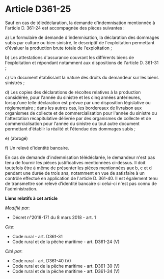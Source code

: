 # Article D361-25

Sauf en cas de télédéclaration, la demande d'indemnisation mentionnée à l'article D. 361-24 est accompagnée des pièces
suivantes :

a) Le formulaire de demande d'indemnisation, la déclaration des dommages subis par culture ou bien sinistré, le descriptif de
l'exploitation permettant d'évaluer la production brute totale de l'exploitation ;

b) Les attestations d'assurance couvrant les différents biens de l'exploitation et répondant notamment aux dispositions de
l'article D. 361-31 ;

c) Un document établissant la nature des droits du demandeur sur les biens sinistrés ;

d) Les copies des déclarations de récoltes relatives à la production considérée, pour l'année du sinistre et les cinq années
antérieures, lorsqu'une telle déclaration est prévue par une disposition législative ou réglementaire ; dans les autres cas,
les bordereaux de livraison aux organismes de collecte et de commercialisation pour l'année du sinistre ou l'attestation
récapitulative délivrée par des organismes de collecte et de commercialisation pour l'année du sinistre ou tout autre
document permettant d'établir la réalité et l'étendue des dommages subis ;

e) (abrogé)

f) Un relevé d'identité bancaire.

En cas de demande d'indemnisation télédéclarée, le demandeur n'est pas tenu de fournir les pièces justificatives mentionnées
ci-dessus. Il doit toutefois être à même de présenter les pièces mentionnées aux b, c et d pendant une durée de trois ans,
notamment en vue de satisfaire à un contrôle effectué en application de l'article D. 361-40. Il est également tenu de
transmettre son relevé d'identité bancaire si celui-ci n'est pas connu de l'administration.

**Liens relatifs à cet article**

_Modifié par_:

  - Décret n°2018-171 du 8 mars 2018 - art. 1

_Cite_:

  - Code rural - art. D361-31
  - Code rural et de la pêche maritime - art. D361-24 (V)

_Cité par_:

  - Code rural - art. D361-40 (V)
  - Code rural et de la pêche maritime - art. D361-30 (V)
  - Code rural et de la pêche maritime - art. D361-34 (V)
